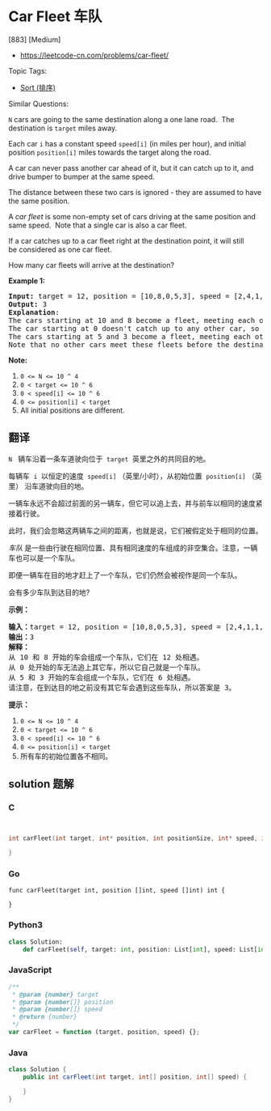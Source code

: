 # Car Fleet 车队

[883] [Medium]

- https://leetcode-cn.com/problems/car-fleet/

Topic Tags:

- [Sort (排序)](https://leetcode-cn.com/tag/sort/)

Similar Questions:

`N` cars are going to the same destination along a one lane road.  The destination is `target` miles away.

Each car `i` has a constant speed `speed[i]` (in miles per hour), and initial position `position[i]` miles towards the target along the road.

A car can never pass another car ahead of it, but it can catch up to it, and drive bumper to bumper at the same speed.

The distance between these two cars is ignored - they are assumed to have the same position.

A _car fleet_ is some non-empty set of cars driving at the same position and same speed.  Note that a single car is also a car fleet.

If a car catches up to a car fleet right at the destination point, it will still be considered as one car fleet.

How many car fleets will arrive at the destination?

**Example 1:**

<pre><strong>Input: </strong>target = <span id="example-input-1-1">12</span>, position = <span id="example-input-1-2">[10,8,0,5,3]</span>, speed = <span id="example-input-1-3">[2,4,1,1,3]</span>
<strong>Output: </strong><span id="example-output-1">3</span>
<strong>Explanation</strong>:
The cars starting at 10 and 8 become a fleet, meeting each other at 12.
The car starting at 0 doesn't catch up to any other car, so it is a fleet by itself.
The cars starting at 5 and 3 become a fleet, meeting each other at 6.
Note that no other cars meet these fleets before the destination, so the answer is 3.
</pre>

**Note:**

1.  `0 <= N <= 10 ^ 4`
2.  `0 < target <= 10 ^ 6`
3.  `0 < speed[i] <= 10 ^ 6`
4.  `0 <= position[i] < target`
5.  All initial positions are different.

## 翻译

`N`   辆车沿着一条车道驶向位于  `target`  英里之外的共同目的地。

每辆车  `i`  以恒定的速度  `speed[i]` （英里/小时），从初始位置  `position[i]` （英里） 沿车道驶向目的地。

一辆车永远不会超过前面的另一辆车，但它可以追上去，并与前车以相同的速度紧接着行驶。

此时，我们会忽略这两辆车之间的距离，也就是说，它们被假定处于相同的位置。

_车队_ 是一些由行驶在相同位置、具有相同速度的车组成的非空集合。注意，一辆车也可以是一个车队。

即便一辆车在目的地才赶上了一个车队，它们仍然会被视作是同一个车队。

会有多少车队到达目的地?

**示例：**

<pre><strong>输入：</strong>target = 12, position = [10,8,0,5,3], speed = [2,4,1,1,3]
<strong>输出：</strong>3
<strong>解释：</strong>
从 10 和 8 开始的车会组成一个车队，它们在 12 处相遇。
从 0 处开始的车无法追上其它车，所以它自己就是一个车队。
从 5 和 3 开始的车会组成一个车队，它们在 6 处相遇。
请注意，在到达目的地之前没有其它车会遇到这些车队，所以答案是 3。
</pre>

**提示：**

1.  `0 <= N <= 10 ^ 4`
2.  `0 < target <= 10 ^ 6`
3.  `0 < speed[i] <= 10 ^ 6`
4.  `0 <= position[i] < target`
5.  所有车的初始位置各不相同。

## solution 题解

### C

```c


int carFleet(int target, int* position, int positionSize, int* speed, int speedSize){

}


```

### Go

```golang
func carFleet(target int, position []int, speed []int) int {

}
```

### Python3

```python
class Solution:
    def carFleet(self, target: int, position: List[int], speed: List[int]) -> int:

```

### JavaScript

```javascript
/**
 * @param {number} target
 * @param {number[]} position
 * @param {number[]} speed
 * @return {number}
 */
var carFleet = function (target, position, speed) {};
```

### Java

```java
class Solution {
    public int carFleet(int target, int[] position, int[] speed) {

    }
}
```
